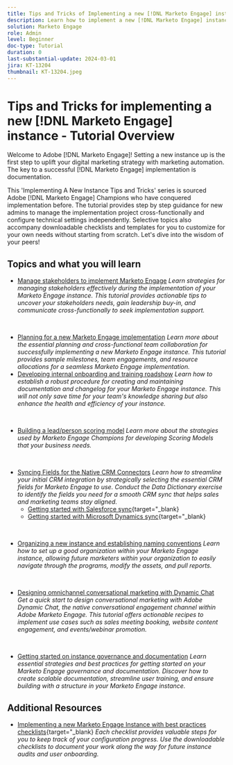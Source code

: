 ```yaml
---
title: Tips and Tricks of Implementing a new [!DNL Marketo Engage] instance  - Tutorial Overview
description: Learn how to implement a new [!DNL Marketo Engage] instance to make the most out of its power. This 'Implementing a new Marketo Engage' Tips and Tricks series provides best practices proven by Adobe [!DNL Marketo Engage] Champions. Topics covered include stakeholder management, implementation project management, internal training, building lead/person scoring model, setting up initial CRM sync and more.
solution: Marketo Engage
role: Admin
level: Beginner
doc-type: Tutorial
duration: 0
last-substantial-update: 2024-03-01
jira: KT-13204
thumbnail: KT-13204.jpeg
---
```

# Tips and Tricks for implementing a new [!DNL Marketo Engage] instance - Tutorial Overview

Welcome to Adobe [!DNL Marketo Engage]! Setting a new instance up is the first step to uplift your digital marketing strategy with marketing automation. The key to a successful [!DNL Marketo Engage] implementation is documentation.  

This 'Implementing A New Instance Tips and Tricks' series is sourced Adobe [!DNL Marketo Engage] Champions who have conquered implementation before. The tutorial provides step by step guidance for new admins to manage the implementation project cross-functionally and configure technical settings independently. Selective topics also accompany downloadable checklists and templates for you to customize for your own needs without starting from scratch. Let's dive into the wisdom of your peers!

## Topics and what you will learn
  
* [Manage stakeholders to implement Marketo Engage](/help/marketo-tutorial-implementing-new-instance/managing-stakeholder-communications.md)
  *Learn strategies for managing stakeholders effectively during the implementation of your Marketo Engage instance. This tutorial provides actionable tips to uncover your stakeholders needs, gain leadership buy-in, and communicate cross-functionally to seek implementation support.*
<br>

* [Planning for a new Marketo Engage implementation](/help/marketo-tutorial-implementing-new-instance/planning-for-new-implementation.md)
  *Learn more about the essential planning and cross-functional team collaboration for successfully implementing a new Marketo Engage instance. This tutorial provides sample milestones, team engagements, and resource allocations for a seamless Marketo Engage implementation.*
  <br>
* [Developing internal onboarding and training roadshow](/help/marketo-tutorial-implementing-new-instance/internal-training-roadshow.md)
    *Learn how to establish a robust procedure for creating and maintaining documentation and changelog for your Marketo Engage instance. This will not only save time for your team's knowledge sharing but also enhance the health and efficiency of your instance.*
<br>

* [Building a lead/person scoring model](/help/marketo-tutorial-implementing-new-instance/building-person-scoring-model.md)
  *Learn more about the strategies used by Marketo Engage Champions for developing Scoring Models that your business needs.*
<br>

* [Syncing Fields for the Native CRM Connectors](/help/marketo-tutorial-implementing-new-instance/syncing-fields-for-crm-integration.md)
  *Learn how to streamline your initial CRM integration by strategically selecting the essential CRM fields for Marketo Engage to use. Conduct the Data Dictionary exercise to identify the fields you need for a smooth CRM sync that helps sales and marketing teams stay aligned.*
    * [Getting started with Salesforce sync](https://experienceleague.adobe.com/en/docs/marketo-learn/tutorials/lead-and-data-management/salesforce-sync-setup){target="_blank}
    * [Getting started with Microsoft Dynamics sync](https://experienceleague.adobe.com/en/docs/marketo-learn/tutorials/lead-and-data-management/microsoft-dynamics-sync-setup){target="_blank}
<br>

* [Organizing a new instance and establishing naming conventions](/help/marketo-tutorial-implementing-new-instance/organizing-new-instance.md)
  *Learn how to set up a good organization within your Marketo Engage instance, allowing future marketers within your organization to easily navigate through the programs, modify the assets, and pull reports.*
<br>

* [Designing omnichannel conversational marketing with Dynamic Chat](/help/marketo-tutorial-implementing-new-instance/designing-omnichannel-conversational-marketing.md)
  *Get a quick start to design conversational marketing with Adobe Dynamic Chat, the native conversational engagement channel within Adobe Marketo Engage. This tutorial offers actionable recipes to implement use cases such as sales meeting booking, website content engagement, and events/webinar promotion.*
<br>

* [Getting started on instance governance and documentation](/help/marketo-tutorial-implementing-new-instance/documenting-your-instance.md)
  *Learn essential strategies and best practices for getting started on your Marketo Engage governance and documentation. Discover how to create scalable documentation, streamline user training, and ensure building with a structure in your Marketo Engage instance.*

## Additional Resources

* [Implementing a new Marketo Engage Instance with best practices checklists](https://experienceleague.adobe.com/en/docs/marketo/using/getting-started/implementing-a-new-marketo-engage-instance/where-to-start){target="_blank}
  *Each checklist provides valuable steps for you to keep track of your configuration progress. Use the downloadable checklists to document your work along the way for future instance audits and user onboarding.*
  